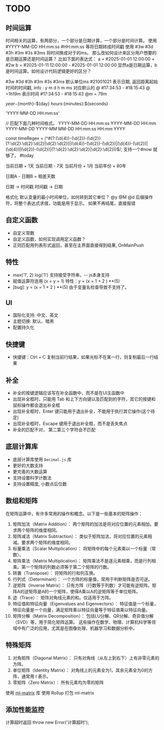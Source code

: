 # TODO
## 时间运算
时间相关的运算，有两部分，一个部分是日期计算，一个部分是时间计算。
使用 #YYYY-MM-DD HH:mm:ss #HH:mm:ss 等将日期转成时间戳
使用 #3w #3d #3h #3m #3s #3ms 将时间换成对于的ms。
那么改如何设计来区分用户想要的是日期运算还是时间运算？
比如下面的表达式：
 a = #2025-01-01 12:00:00 + #2w
 b = #2025-01-11 12:00:00 - #2025-01-01 12:00:00
 显然a是日期运算，b是时间运算。如何设计代码逻辑更好的区分？

#3w #3d #3h #3m #3s #3ms 默认单位ms
#21001021 表示日期, 返回距离起始时间的时间戳, info : y m d h m ms 对应默认的 @
#17:34:53 - #18:15:43 @ =1h19m 表示时间
#17:34:53 - #18:15:43 @m = 79m

${year}-${month}-${day} ${hours}:${minutes}:${seconds}

'YYYY-MM-DD HH:mm:ss'

// 匹配下面几种时间格式。
YYYY-MM-DD HH:mm:ss
YYYY-MM-DD HH:mm
YYYY-MM-DD
YYYY-MM
MM-DD
HH:mm:ss
HH:mm
YYYY

const timeRegex = /^#(?:(\d{4})-(\d{2})-(\d{2}) (?:\d{2}:\d{2}:\d{2}|\d{2}:\d{2})|(\d{4})-(\d{2})-(\d{2})|(\d{4})-(\d{2})|(\d{4})|(\d{2})-(\d{2})|(?:\d{2}:\d{2}:\d{2}|\d{2}:\d{2}))$/;
支持一个#now 就够了， #today

当前日期 + 1天
当前日期 - 7天
当前月份 + 1月
当前年份 + 80年

日期A - 日期B = 相差天数

日期 -> 时间戳
时间戳 -> 日期

格式化
默认变量的最小时间单位，如何转到其它单位？
@y @M @d 后缀操作符，将整个表达式求值，功能是用于显示。 如果不再结尾，直接报错


## 自定义函数
- 自定义常数
- 自定义函数，如何实现调用定义函数？
- 正则匹配用列表形式返回，甚至在主界面直接得到结果, OnMainPush

## 特性
- max('1', 2)  log('1')  支持接受字符串，-- js本身支持
- 赋值运算符连用 (x = y = 1)  特性：y = (x = 1 + 2 ) **(5)
- [bug]: y = (x = 1 + 2 ) **(5) 由于变量名检查导致不支持了。

## UI
 - 国际化支持: 中文、英文
 - 主题切换: 默认、暗黑
 - 配置持久化

## 快捷键
- 快捷键：Ctrl + C 复制当前行结果，如果光标不在某一行，则复制最后一行结果


## 补全
- 补全的按键逻辑应该写在补全函数中，而不是在UI主函数中
- 出现补全框时，只能用 Tab 和上下方向键以及匹配到的字符，其它的按键和鼠标操作都会退出补全框
- 出现补全框时，Enter 键只能用于退出补全，不能用于执行其它操作(这个待定)
- 出现补全框时，Escape 键用于退出补全框，而不是丢失焦点
- 补全的匹配不对， 第二第三个字符会不匹配


## 底层计算库
- 底层计算库使用 `Decimal.js` 库
- 更好的大数支持
- 更完善的大数运算
- 支持设置科学计数法
- 支持设置精度, 小数点后位数




## 数组和矩阵
在矩阵运算中，有许多常用的操作和概念。以下是一些基本的矩阵操作：
1. 矩阵加法（Matrix Addition）：
两个矩阵的加法是将对应位置的元素相加。要求两个矩阵的维度相同。
2. 矩阵减法（Matrix Subtraction）：
类似于矩阵加法，将对应位置的元素相减。要求两个矩阵的维度相同。
3. 标量乘法（Scalar Multiplication）：
将矩阵中的每个元素乘以一个标量（常数）。
4. 矩阵乘法（Matrix Multiplication）：
矩阵乘法不是逐元素相乘，而是行列相乘。第一个矩阵的列数必须等于第二个矩阵的行数。
5. 转置（Transpose）：
将矩阵的行和列互换。
6. 行列式（Determinant）：
一个方阵的标量值，常用于判断矩阵是否可逆。
7. 逆矩阵（Inverse Matrix）：
只有方阵（行数等于列数）才可能有逆矩阵。矩阵A的逆矩阵是A的一个矩阵，使得A乘以A的逆矩阵等于单位矩阵。
8. 迹（Trace）：
矩阵对角线元素的和。仅适用于方阵。
9. 特征值和特征向量（Eigenvalues and Eigenvectors）：
特征值是一个标量，特征向量是一个向量，满足矩阵乘以特征向量等于特征值乘以特征向量。
10. 矩阵分解（Matrix Decomposition）：
包括LU分解、QR分解、奇异值分解（SVD）等，用于简化矩阵运算。
这些操作在数学、物理、计算机科学等领域中有广泛的应用，尤其是在图像处理、机器学习和数据分析中。

## 特殊矩阵
1. 对角矩阵（Diagonal Matrix）：
只有对角线（从左上到右下）上有非零元素的方阵。
2. 单位矩阵（Identity Matrix）：
对角线上的元素全为1，其余元素全为0的方阵，通常用 I 表示。
3. 零矩阵（Zero Matrix）：
所有元素均为零的矩阵

使用 [ml-matrix](https://www.npmjs.com/package/ml-matrix) 库
使用 Rollup 打包 ml-matrix



## 添加性能监控
计算超时返回 throw new Error('计算超时');

